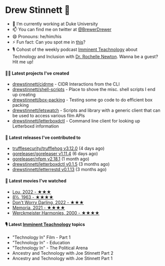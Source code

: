 
# Drew Stinnett 👋

- 🔭 I’m currently working at Duke University
- 📫 You can find me on twitter at [@BrewerDrewer](https://twitter.com/BrewerDrewer)
- 😄 Pronouns: he/him/his
- ⚡ Fun fact: Can you spot me in [this](https://www.youtube.com/watch?v=oL9WnB0qHBA)?
- 🎙 Cohost of the weekly podcast [Imminent Teachnology](https://podcast.imminentteachnology.com/) about Technology and Inclusion with [Dr. Rochelle Newton](https://www.linkedin.com/in/drrochellenewton/). Wanna be a guest? Hit me up!

#### 👨‍💻 Latest projects I've created
- [drewstinnett/cidrme](https://github.com/drewstinnett/cidrme) - CIDR Interactions from the CLI
- [drewstinnett/shell-scripts](https://github.com/drewstinnett/shell-scripts) - Place to shove the misc. shell scripts I end up creating
- [drewstinnett/box-packing](https://github.com/drewstinnett/box-packing) - Testing some go code to do efficient box packing
- [drewstinnett/letswatch](https://github.com/drewstinnett/letswatch) - Scripts and library with a generic client that can be used to access various film APIs
- [drewstinnett/letterboxdctl](https://github.com/drewstinnett/letterboxdctl) - Command line client for looking up Letterboxd information

#### 🚀 Latest releases I've contributed to
- [trufflesecurity/trufflehog v3.12.0](https://github.com/trufflesecurity/trufflehog/releases/tag/v3.12.0) (4 days ago)
- [goreleaser/goreleaser v1.11.4](https://github.com/goreleaser/goreleaser/releases/tag/v1.11.4) (6 days ago)
- [goreleaser/nfpm v2.18.1](https://github.com/goreleaser/nfpm/releases/tag/v2.18.1) (1 month ago)
- [drewstinnett/letterboxdctl v0.1.5](https://github.com/drewstinnett/letterboxdctl/releases/tag/v0.1.5) (3 months ago)
- [drewstinnett/letterrestd v0.1.13](https://github.com/drewstinnett/letterrestd/releases/tag/v0.1.13) (3 months ago)

#### 🍿 Latest movies I've watched
- [Lou, 2022 - ★★★](https://letterboxd.com/mondodrew/film/lou-2022/)
- [8½, 1963 - ★★★★](https://letterboxd.com/mondodrew/film/8-half/)
- [Don&#39;t Worry Darling, 2022 - ★★★](https://letterboxd.com/mondodrew/film/dont-worry-darling/)
- [Memoria, 2021 - ★★★★](https://letterboxd.com/mondodrew/film/memoria-2021/)
- [Werckmeister Harmonies, 2000 - ★★★★](https://letterboxd.com/mondodrew/film/werckmeister-harmonies/)

#### 🎙 Latest [Imminent Teachnology](https://podcast.imminentteachnology.com/) topics
- &#34;Technology In&#34; Film - Part 1
- &#34;Technology In&#34; - Education
- &#34;Technology In&#34; - The Political Arena
- Ancestry and Technology with Joe Stinnett Part 2
- Ancestry and Technology with Joe Stinnett Part 1
